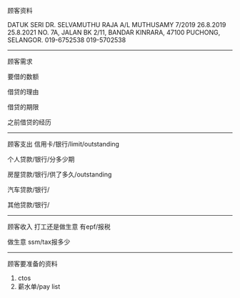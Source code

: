 顾客资料

DATUK SERI DR. SELVAMUTHU RAJA A/L MUTHUSAMY 7/2019 26.8.2019 25.8.2021 NO. 7A, JALAN BK 2/11, BANDAR KINRARA, 47100 PUCHONG, SELANGOR. 019-6752538 019-5702538

-----------------
顾客需求


要借的数额

借贷的理由

借贷的期限

之前借贷的经历


--------------
顾客支出
信用卡/银行/limit/outstanding


个人贷款/银行/分多少期

房屋贷款/银行/供了多久/outstanding

汽车贷款/银行/


其他贷款/银行/

-----------
顾客收入
打工还是做生意
有epf/报税

做生意 ssm/tax报多少

-------
顾客要准备的资料
1. ctos
2. 薪水单/pay list




